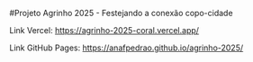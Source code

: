 #Projeto Agrinho 2025 - Festejando a conexão copo-cidade

Link Vercel: 
https://agrinho-2025-coral.vercel.app/

Link GitHub Pages: 
https://anafpedrao.github.io/agrinho-2025/
